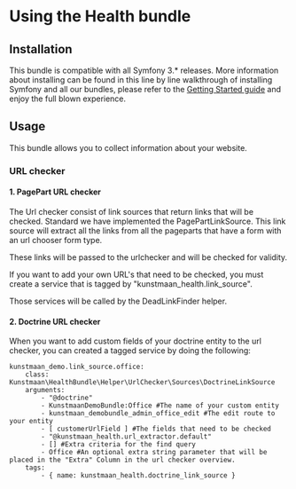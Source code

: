 #  Using the Health bundle


## Installation

This bundle is compatible with all Symfony 3.* releases. More information about installing can be found in this line by line walkthrough of installing Symfony and all our bundles, please refer to the [Getting Started guide](http://bundles.kunstmaan.be/getting-started) and enjoy the full blown experience.

## Usage

This bundle allows you to collect information about your website.

### URL checker

#### 1. PagePart URL checker

The Url checker consist of link sources that return links that will be checked. Standard we have implemented the PagePartLinkSource.
This link source will extract all the links from all the pageparts that have a form with an url chooser form type.

These links will be passed to the urlchecker and will be checked for validity. 

If you want to add your own URL's that need to be checked, you must create a service that is tagged by "kunstmaan_health.link_source".

Those services will be called by the DeadLinkFinder helper.

#### 2. Doctrine URL checker

When you want to add custom fields of your doctrine entity to the url checker, you can created a tagged service by doing the following:

    kunstmaan_demo.link_source.office:
        class: Kunstmaan\HealthBundle\Helper\UrlChecker\Sources\DoctrineLinkSource
        arguments:
            - "@doctrine" 
            - KunstmaanDemoBundle:Office #The name of your custom entity
            - kunstmaan_demobundle_admin_office_edit #The edit route to your entity
            - [ customerUrlField ] #The fields that need to be checked
            - "@kunstmaan_health.url_extractor.default" 
            - [] #Extra criteria for the find query
            - Office #An optional extra string parameter that will be placed in the "Extra" Column in the url checker overview.
        tags:
            - { name: kunstmaan_health.doctrine_link_source }
            
